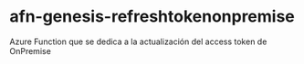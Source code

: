 # afn-genesis-refreshtokenonpremise
Azure Function que se dedica a la actualización del access token de OnPremise
